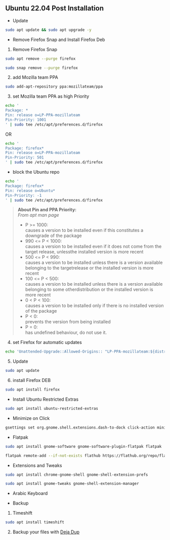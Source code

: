## Ubuntu 22.04 Post Installation

* Update

```bash
sudo apt update && sudo apt upgrade -y
```

* Remove Firefox Snap and Install Firefox Deb

1. Remove Firefox Snap

```sh
sudo apt remove --purge firefox
```
```sh
sudo snap remove --purge firefox
```

2. add Mozilla team PPA

```sh
sudo add-apt-repository ppa:mozillateam/ppa
```

3. set Mozilla team PPA as high Priority

```sh
echo '
Package: *
Pin: release o=LP-PPA-mozillateam
Pin-Priority: 1001
' | sudo tee /etc/apt/preferences.d/firefox
```

OR

```sh
echo '
Package: firefox*
Pin: release o=LP-PPA-mozillateam
Pin-Priority: 501
' | sudo tee /etc/apt/preferences.d/firefox
```

- block the Ubuntu repo

```sh
echo '
Package: firefox*
Pin: release o=Ubuntu*
Pin-Priority: -1
' | sudo tee /etc/apt/preferences.d/firefox
```

> **About Pin and PPA Priority:**  
> *From apt man page*  
> - P >= 1000:  
causes a version to be installed even if this constitutes a downgrade of the package
> - 990 <= P < 1000:  
causes a version to be installed even if it does not come from the target release, unlessthe installed version is more recent
> - 500 <= P < 990:  
causes a version to be installed unless there is a version available belonging to the targetrelease or the installed version is more recent
> - 100 <= P < 500:  
causes a version to be installed unless there is a version available belonging to some otherdistribution or the installed version is more recent
> - 0 < P < 100:  
causes a version to be installed only if there is no installed version of the package
> - P < 0:  
prevents the version from being installed
> - P = 0:  
has undefined behaviour, do not use it.

4. set Firefox for automatic updates
```sh
echo 'Unattended-Upgrade::Allowed-Origins:: "LP-PPA-mozillateam:${distro_codename}";' | sudo tee /etc/apt/apt.conf.d/51unattended-upgrades-firefox
```

5. Update

```sh
sudo apt update
```

6. install Firefox DEB

```bash
sudo apt install firefox
```

* Install Ubuntu Restricted Extras

```bash
sudo apt install ubuntu-restricted-extras
```

* Minimize on Click

```bash
gsettings set org.gnome.shell.extensions.dash-to-dock click-action minimize
```

* Flatpak

```bash
sudo apt install gnome-software gnome-software-plugin-flatpak flatpak
```
```bash
flatpak remote-add --if-not-exists flathub https://flathub.org/repo/flathub.flatpakrepo
```

* Extensions and Tweaks

```bash
sudo apt install chrome-gnome-shell gnome-shell-extension-prefs
```

```bash
sudo apt install gnome-tweaks gnome-shell-extension-manager
```

* Arabic Keyboard

* Backup

1. Timeshift

```bash
sudo apt install timeshift
```

2. Backup your files with [Deja Dup](https://flathub.org/apps/details/org.gnome.DejaDup)